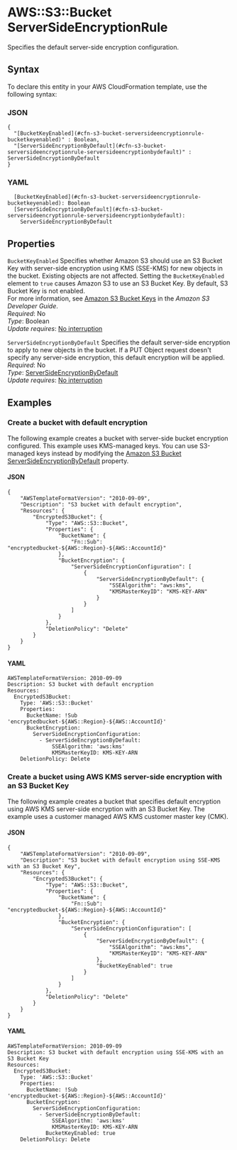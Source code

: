 # AWS::S3::Bucket ServerSideEncryptionRule<a name="aws-properties-s3-bucket-serversideencryptionrule"></a>

Specifies the default server\-side encryption configuration\.

## Syntax<a name="aws-properties-s3-bucket-serversideencryptionrule-syntax"></a>

To declare this entity in your AWS CloudFormation template, use the following syntax:

### JSON<a name="aws-properties-s3-bucket-serversideencryptionrule-syntax.json"></a>

```
{
  "[BucketKeyEnabled](#cfn-s3-bucket-serversideencryptionrule-bucketkeyenabled)" : Boolean,
  "[ServerSideEncryptionByDefault](#cfn-s3-bucket-serversideencryptionrule-serversideencryptionbydefault)" : ServerSideEncryptionByDefault
}
```

### YAML<a name="aws-properties-s3-bucket-serversideencryptionrule-syntax.yaml"></a>

```
  [BucketKeyEnabled](#cfn-s3-bucket-serversideencryptionrule-bucketkeyenabled): Boolean
  [ServerSideEncryptionByDefault](#cfn-s3-bucket-serversideencryptionrule-serversideencryptionbydefault): 
    ServerSideEncryptionByDefault
```

## Properties<a name="aws-properties-s3-bucket-serversideencryptionrule-properties"></a>

`BucketKeyEnabled`  <a name="cfn-s3-bucket-serversideencryptionrule-bucketkeyenabled"></a>
Specifies whether Amazon S3 should use an S3 Bucket Key with server\-side encryption using KMS \(SSE\-KMS\) for new objects in the bucket\. Existing objects are not affected\. Setting the `BucketKeyEnabled` element to `true` causes Amazon S3 to use an S3 Bucket Key\. By default, S3 Bucket Key is not enabled\.  
For more information, see [Amazon S3 Bucket Keys](https://docs.aws.amazon.com/AmazonS3/latest/dev/bucket-key.html) in the *Amazon S3 Developer Guide*\.  
*Required*: No  
*Type*: Boolean  
*Update requires*: [No interruption](https://docs.aws.amazon.com/AWSCloudFormation/latest/UserGuide/using-cfn-updating-stacks-update-behaviors.html#update-no-interrupt)

`ServerSideEncryptionByDefault`  <a name="cfn-s3-bucket-serversideencryptionrule-serversideencryptionbydefault"></a>
Specifies the default server\-side encryption to apply to new objects in the bucket\. If a PUT Object request doesn't specify any server\-side encryption, this default encryption will be applied\.  
*Required*: No  
*Type*: [ServerSideEncryptionByDefault](aws-properties-s3-bucket-serversideencryptionbydefault.md)  
*Update requires*: [No interruption](https://docs.aws.amazon.com/AWSCloudFormation/latest/UserGuide/using-cfn-updating-stacks-update-behaviors.html#update-no-interrupt)

## Examples<a name="aws-properties-s3-bucket-serversideencryptionrule--examples"></a>

### Create a bucket with default encryption<a name="aws-properties-s3-bucket-serversideencryptionrule--examples--Create_a_bucket_with_default_encryption"></a>

The following example creates a bucket with server\-side bucket encryption configured\. This example uses KMS\-managed keys\. You can use S3\-managed keys instead by modifying the [Amazon S3 Bucket ServerSideEncryptionByDefault](https://docs.aws.amazon.com/AWSCloudFormation/latest/UserGuide/aws-properties-s3-bucket-serversideencryptionbydefault.html) property\.

#### JSON<a name="aws-properties-s3-bucket-serversideencryptionrule--examples--Create_a_bucket_with_default_encryption--json"></a>

```
{
    "AWSTemplateFormatVersion": "2010-09-09",
    "Description": "S3 bucket with default encryption",
    "Resources": {
        "EncryptedS3Bucket": {
            "Type": "AWS::S3::Bucket",
            "Properties": {
                "BucketName": {
                    "Fn::Sub": "encryptedbucket-${AWS::Region}-${AWS::AccountId}"
                },
                "BucketEncryption": {
                    "ServerSideEncryptionConfiguration": [
                        {
                            "ServerSideEncryptionByDefault": {
                                "SSEAlgorithm": "aws:kms",
                                "KMSMasterKeyID": "KMS-KEY-ARN"
                            }
                        }
                    ]
                }
            },
            "DeletionPolicy": "Delete"
        }
    }
}
```

#### YAML<a name="aws-properties-s3-bucket-serversideencryptionrule--examples--Create_a_bucket_with_default_encryption--yaml"></a>

```
AWSTemplateFormatVersion: 2010-09-09
Description: S3 bucket with default encryption
Resources:
  EncryptedS3Bucket:
    Type: 'AWS::S3::Bucket'
    Properties:
      BucketName: !Sub 'encryptedbucket-${AWS::Region}-${AWS::AccountId}'
      BucketEncryption:
        ServerSideEncryptionConfiguration:
          - ServerSideEncryptionByDefault:
              SSEAlgorithm: 'aws:kms'
              KMSMasterKeyID: KMS-KEY-ARN
    DeletionPolicy: Delete
```

### Create a bucket using AWS KMS server\-side encryption with an S3 Bucket Key<a name="aws-properties-s3-bucket-serversideencryptionrule--examples--Create_a_bucket_using_AWS_KMS_server-side_encryption_with_an_S3_Bucket_Key"></a>

The following example creates a bucket that specifies default encryption using AWS KMS server\-side encryption with an S3 Bucket Key\. The example uses a customer managed AWS KMS customer master key \(CMK\)\.

#### JSON<a name="aws-properties-s3-bucket-serversideencryptionrule--examples--Create_a_bucket_using_AWS_KMS_server-side_encryption_with_an_S3_Bucket_Key--json"></a>

```
{
    "AWSTemplateFormatVersion": "2010-09-09",
    "Description": "S3 bucket with default encryption using SSE-KMS with an S3 Bucket Key",
    "Resources": {
        "EncryptedS3Bucket": {
            "Type": "AWS::S3::Bucket",
            "Properties": {
                "BucketName": {
                    "Fn::Sub": "encryptedbucket-${AWS::Region}-${AWS::AccountId}"
                },
                "BucketEncryption": {
                    "ServerSideEncryptionConfiguration": [
                        {
                            "ServerSideEncryptionByDefault": {
                                "SSEAlgorithm": "aws:kms",
                                "KMSMasterKeyID": "KMS-KEY-ARN"
                            },
                            "BucketKeyEnabled": true
                        }
                    ]
                }
            },
            "DeletionPolicy": "Delete"
        }
    }
}
```

#### YAML<a name="aws-properties-s3-bucket-serversideencryptionrule--examples--Create_a_bucket_using_AWS_KMS_server-side_encryption_with_an_S3_Bucket_Key--yaml"></a>

```
AWSTemplateFormatVersion: 2010-09-09
Description: S3 bucket with default encryption using SSE-KMS with an S3 Bucket Key
Resources:
  EncryptedS3Bucket:
    Type: 'AWS::S3::Bucket'
    Properties:
      BucketName: !Sub 'encryptedbucket-${AWS::Region}-${AWS::AccountId}'
      BucketEncryption:
        ServerSideEncryptionConfiguration:
          - ServerSideEncryptionByDefault:
              SSEAlgorithm: 'aws:kms'
              KMSMasterKeyID: KMS-KEY-ARN
            BucketKeyEnabled: true
    DeletionPolicy: Delete
```